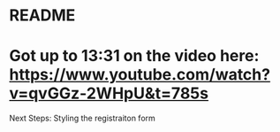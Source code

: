 # README

# Got up to 13:31 on the video here: https://www.youtube.com/watch?v=qvGGz-2WHpU&t=785s

Next Steps:
Styling the registraiton form
